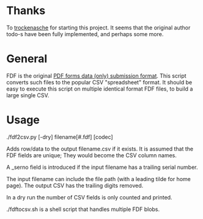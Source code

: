

# Thanks

To [trockenasche](https://github.com/trockenasche/fdf2csv) for starting this project. It seems that the original
author todo-s have been fully implemented, and perhaps some more.


# General

FDF is the original [PDF forms data (only) submission format](https://en.wikipedia.org/wiki/PDF#Forms). This script
converts such files to the popular CSV "spreadsheet" format. It should be
easy to execute this script on multiple identical format FDF files, to
build a large single CSV.


# Usage

./fdf2csv.py [-dry] filename[#.fdf] [codec]

Adds row/data to the output filename.csv if it exists. It is assumed
that the FDF fields are unique; They would become the CSV column
names.

A \_serno field is introduced if the input filename has a trailing serial
number.

The input filename can include the file path (with a leading tilde for
home page). The output CSV has the trailing digits removed.

In a dry run the number of CSV fields is only counted and printed.

./fdftocsv.sh is a shell script that handles multiple FDF blobs.

